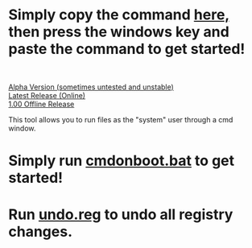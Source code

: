 # Simply copy the command [here,](https://raw.githubusercontent.com/harryaldwithjarryald/ProjectCMD/main/command.txt) then press the windows key and paste the command to get started!
<br>

[Alpha Version (sometimes untested and unstable)](https://github.com/harryaldwithjarryald/ProjectCMD/archive/refs/heads/main.zip)
<br>
[Latest Release (Online)](https://github.com/harryaldwithjarryald/ProjectCMD/releases/latest)
<br>
[1.00 Offline Release](https://github.com/harryaldwithjarryald/ProjectCMD/releases/tag/offline-1.00)

This tool allows you to run files as the "system" user through a cmd window.
# Simply run [cmdonboot.bat](https://github.com/harryaldwithjarryald/ProjectCMD/releases/download/1.00/ProjectCMD.bat) to get started!
# Run [undo.reg](https://github.com/harryaldwithjarryald/ProjectCMD/releases/download/1.10/undo.reg) to undo all registry changes.
